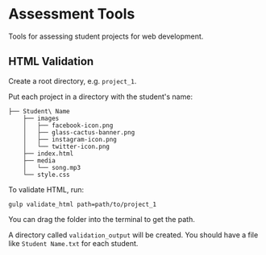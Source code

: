 # Assessment Tools

Tools for assessing student projects for web development.

## HTML Validation

Create a root directory, e.g. `project_1`.

Put each project in a directory with the student's name:

```
├── Student\ Name
    ├── images
    │   ├── facebook-icon.png
    │   ├── glass-cactus-banner.png
    │   ├── instagram-icon.png
    │   └── twitter-icon.png
    ├── index.html
    ├── media
    │   └── song.mp3
    └── style.css
```

To validate HTML, run:

```
gulp validate_html path=path/to/project_1
```

You can drag the folder into the terminal to get the path.

A directory called `validation_output` will be created. You should have a file like `Student Name.txt` for each student.
